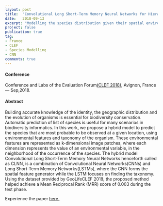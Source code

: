 ```yaml
---
layout: post
title:  "Convolutional Long Short-Term Memory Neural Networks for Hierarchical Species Prediction"
date:   2018-09-13
excerpt: "Modelling the species distribution given their spatial environmental features along with the species taxonomy."
project: false
publication: true
tag:
- France 
- CLEF
- Species Modelling
- CNN
comments: true
---
```

#### Conference 
 Conference and Labs of the Evaluation Forum<a href="http://clef2018.clef-initiative.eu/" target=" ">(CLEF 2018)</a>, Avignon, France — Sep,2018.
 
 

#### Abstract 
Building accurate knowledge of the identity, the geographic distribution and the evolution of organisms is essential for biodiversity conservation. Automatic prediction of list of species is useful for many scenarios in biodiversity informatics. In this work, we propose a hybrid model to predict the species that are most probable to be observed at a given location, using environmental features and taxonomy of the organism. These environmental features are represented as k-dimensional image patches, where each dimension represents the value of an environmental  variable,  in  the  neighborhood  of  the  occurrence  of the  species.
The hybrid model Convolutional Long Short-Term Memory Neural Networks henceforth called as CLNN, is a combination of Convolutional Neural Networks(CNNs) and Long Short-Term Memory Networks(LSTMs), where  the  CNN  forms  the  spatial  feature  generator  while  the  LSTM focuses  on  finding  the  taxonomy.  Using  the  dataset  provided  by  GeoLifeCLEF 2018, the proposed method helped achieve a Mean Reciprocal Rank (MRR) score of 0.003 during the test phase.

Experience the paper <a href="http://ceur-ws.org/Vol-2125/paper_184.pdf" target=" ">here.</a>
